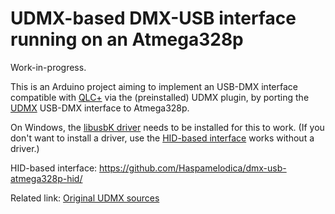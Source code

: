 # UDMX-based DMX-USB interface running on an Atmega328p

Work-in-progress.

This is an Arduino project aiming to implement an USB-DMX interface compatible with [QLC+](https://qlcplus.org/) via the (preinstalled) UDMX plugin,
by porting the [UDMX](https://anyma.ch/research/udmx/) USB-DMX interface to Atmega328p.

On Windows, the [libusbK driver](https://www.illutzminator.de/udmxdriver.html) needs to be installed for this to work. (If you don't want to install a driver, use the [HID-based interface](https://github.com/Haspamelodica/dmx-usb-atmega328p-hid/) works without a driver.)

HID-based interface: https://github.com/Haspamelodica/dmx-usb-atmega328p-hid/

Related link: [Original UDMX sources](https://github.com/mirdej/udmx)
